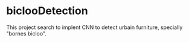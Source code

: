# biclooDetection
This project search to implent CNN to detect urbain furniture, specially "bornes bicloo". 
